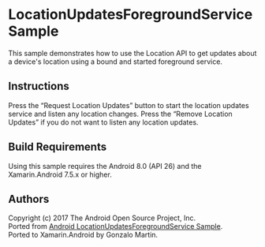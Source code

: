 LocationUpdatesForegroundService Sample
=======================================

This sample demonstrates how to use the Location API to get updates about a device's location using a bound and started foreground service.

Instructions
------------

Press the “Request Location Updates” button to start the location updates service and listen any location changes.
Press the “Remove Location Updates” if you do not want to listen any location updates.


Build Requirements
------------------
Using this sample requires the Android 8.0 (API 26) and the Xamarin.Android 7.5.x or higher.


Authors
-------
Copyright (c) 2017 The Android Open Source Project, Inc.  
Ported from [Android LocationUpdatesForegroundService Sample](https://github.com/googlesamples/android-play-location/tree/master/LocationUpdatesForegroundService).  
Ported to Xamarin.Android by Gonzalo Martin.